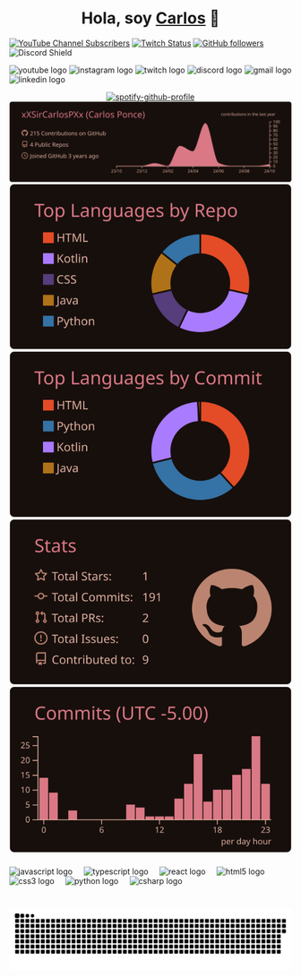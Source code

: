 <div align="center">
<h1 align="center">Hola, soy <a href="">Carlos</a> 👋</h1>
</div>
<!--<img src="https://flic.kr/p/2pMueU9"width="854" height="240">
<img width="1024" height="372" src="https://github.com/xXSirCarlosPXx/xXSirCarlosPXx/blob/profile-cards/images/Pixel-City3.gif" alt="pixel city" />-->

[![YouTube Channel Subscribers](https://img.shields.io/youtube/channel/subscribers/UCGlTKU0bgjSWBFahlCq-3ow?style=social)](https://youtube.com/@xXSirCarlosPXx)
[![Twitch Status](https://img.shields.io/twitch/status/xXSirCarlosPXx?style=social)](https://www.twitch.tv/xXSirCarlosPXx)
[![GitHub followers](https://img.shields.io/github/followers/xXSirCarlosPXx?style=social)](https://github.com/xXSirCarlosPXx)
![Discord Shield](https://discordapp.com/api/guilds/1093350624185299005/widget.png?style=shield)
<div align="left">
  <img src="https://img.shields.io/static/v1?message=Youtube&logo=youtube&label=&color=FF0000&logoColor=white&labelColor=&style=for-the-badge" height="35" alt="youtube logo"  />
  <img src="https://img.shields.io/static/v1?message=Instagram&logo=instagram&label=&color=E4405F&logoColor=white&labelColor=&style=for-the-badge" height="35" alt="instagram logo"  />
  <img src="https://img.shields.io/static/v1?message=Twitch&logo=twitch&label=&color=9146FF&logoColor=white&labelColor=&style=for-the-badge" height="35" alt="twitch logo"  />
  <img src="https://img.shields.io/static/v1?message=Discord&logo=discord&label=&color=7289DA&logoColor=white&labelColor=&style=for-the-badge" height="35" alt="discord logo"  />
  <img src="https://img.shields.io/static/v1?message=Gmail&logo=gmail&label=&color=D14836&logoColor=white&labelColor=&style=for-the-badge" height="35" alt="gmail logo"  />
  <img src="https://img.shields.io/static/v1?message=LinkedIn&logo=linkedin&label=&color=0077B5&logoColor=white&labelColor=&style=for-the-badge" height="35" alt="linkedin logo"  />
</div>

<div align="center">
  
  [![spotify-github-profile](https://spotify-github-profile.kittinanx.com/api/view?uid=pk7jr4olug99erkh7lgosv4x3&cover_image=true&theme=novatorem&show_offline=true&background_color=121212&interchange=true&bar_color=53b14f&bar_color_cover=true)](https://spotify-github-profile.kittinanx.com/api/view?uid=pk7jr4olug99erkh7lgosv4x3&redirect=true)
  [![](https://raw.githubusercontent.com/xXSirCarlosPXx/xXSirCarlosPXx/profile-cards/profile-summary-card-output/date_night/0-profile-details.svg)](https://github.com/xXSirCarlosPXx/github-profile-summary-cards)
  [![](https://raw.githubusercontent.com/xXSirCarlosPXx/xXSirCarlosPXx/profile-cards/profile-summary-card-output/date_night/1-repos-per-language.svg)](https://github.com/xXSirCarlosPXx/github-profile-summary-cards) [![](https://raw.githubusercontent.com/xXSirCarlosPXx/xXSirCarlosPXx/profile-cards/profile-summary-card-output/date_night/2-most-commit-language.svg)](https://github.com/xXSirCarlosPXx/github-profile-summary-cards)
  [![](https://raw.githubusercontent.com/xXSirCarlosPXx/xXSirCarlosPXx/profile-cards/profile-summary-card-output/date_night/3-stats.svg)](https://github.com/xXSirCarlosPXx/github-profile-summary-cards) [![](https://raw.githubusercontent.com/xXSirCarlosPXx/xXSirCarlosPXx/profile-cards/profile-summary-card-output/date_night/4-productive-time.svg)](https://github.com/xXSirCarlosPXx/github-profile-summary-cards)

</div>

###


<!--<img align="right" height="150" src="https://i.imgflip.com/65efzo.gif"  />-->


###

<div align="left">
  <img src="https://cdn.jsdelivr.net/gh/devicons/devicon/icons/javascript/javascript-original.svg" height="30" alt="javascript logo"  />
  <img width="12" />
  <img src="https://cdn.jsdelivr.net/gh/devicons/devicon/icons/typescript/typescript-original.svg" height="30" alt="typescript logo"  />
  <img width="12" />
  <img src="https://cdn.jsdelivr.net/gh/devicons/devicon/icons/react/react-original.svg" height="30" alt="react logo"  />
  <img width="12" />
  <img src="https://cdn.jsdelivr.net/gh/devicons/devicon/icons/html5/html5-original.svg" height="30" alt="html5 logo"  />
  <img width="12" />
  <img src="https://cdn.jsdelivr.net/gh/devicons/devicon/icons/css3/css3-original.svg" height="30" alt="css3 logo"  />
  <img width="12" />
  <img src="https://cdn.jsdelivr.net/gh/devicons/devicon/icons/python/python-original.svg" height="30" alt="python logo"  />
  <img width="12" />
  <img src="https://cdn.jsdelivr.net/gh/devicons/devicon/icons/csharp/csharp-original.svg" height="30" alt="csharp logo"  />
</div>

###

<br clear="both">

<img src="https://github.com/xXSirCarlosPXx/xXSirCarlosPXx/blob/profile-cards/profile-snake-card-output/github-contribution-grid-snake.svg" alt="Snake animation" />

###

